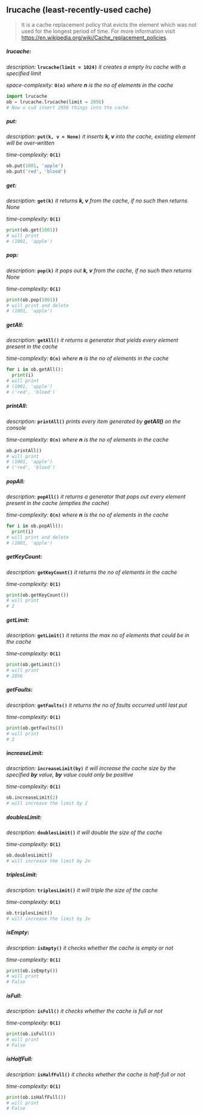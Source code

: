 ## lrucache (least-recently-used cache)
>It is a cache replacement policy that evicts the element which was not used for the longest period of time. For more information visit https://en.wikipedia.org/wiki/Cache_replacement_policies.

##### lrucache:
  
  *description:* **`lrucache(limit = 1024)`** *it creates a empty lru cache with a specified limit*
  
  *space-complexity:* **`O(n)`** *where **n** is the no of elements in the cache*
  
  ```python
  import lrucache
  ob = lrucache.lrucache(limit = 2056)
  # Now u cud insert 2056 things into the cache 
  ```
  
##### put:

  *description:* **`put(k, v = None)`** *it inserts **k, v** into the cache, existing element will be over-written*
  
  *time-complexity:* **`O(1)`**
  
  ```python
  ob.put(1001, 'apple')
  ob.put('red', 'blood')
  ```
  
##### get:

  *description:* **`get(k)`** *it returns **k, v** from the cache, if no such then returns None*
  
  *time-complexity:* **`O(1)`**
  
  ```python
  print(ob.get(1001))
  # will print
  # (1001, 'apple')
  ```

##### pop:

  *description:* **`pop(k)`** *it pops out **k, v** from the cache, if no such then returns None*
  
  *time-complexity:* **`O(1)`**
  
  ```python
  print(ob.pop(1001))
  # will print and delete
  # (1001, 'apple')
  ```

##### getAll:

  *description:* **`getAll()`** *it returns a generator that yields every element present in the cache*
  
  *time-complexity:* **`O(n)`** *where **n** is the no of elements in the cache*
  
  ```python
  for i in ob.getAll():  
    print(i)
  # will print
  # (1001, 'apple')
  # ('red', 'blood')
  ```
 
##### printAll:

  *description:* **`printAll()`** *prints every item generated by **getAll()** on the console*
  
  *time-complexity:* **`O(n)`** *where **n** is the no of elements in the cache*
  
  ```python
  ob.printAll()
  # will print
  # (1001, 'apple')
  # ('red', 'blood')
  ```
 
##### popAll:

  *description:* **`popAll()`** *it returns a generator that pops out every element present in the cache (empties the cache)*
  
  *time-complexity:* **`O(n)`** *where **n** is the no of elements in the cache*
  
  ```python
  for i in ob.popAll():
    print(i)
  # will print and delete
  # (1001, 'apple')
  ```

##### getKeyCount:

  *description:* **`getKeyCount()`** *it returns the no of elements in the cache*
  
  *time-complexity:* **`O(1)`**
  
  ```python
  print(ob.getKeyCount())
  # will print
  # 2
  ```

##### getLimit:

  *description:* **`getLimit()`** *it returns the max no of elements that could be in the cache*
  
  *time-complexity:* **`O(1)`**
  
  ```python
  print(ob.getLimit())
  # will print
  # 2056
  ```

##### getFaults:

  *description:* **`getFaults()`** *it returns the no of faults occurred until last put*
  
  *time-complexity:* **`O(1)`**
  
  ```python
  print(ob.getFaults())
  # will print
  # 2
  ```
  
##### increaseLimit:

  *description:* **`increaseLimit(by)`** *it will increase the cache size by the specified **by** value, **by** value could only be positive*
  
  *time-complexity:* **`O(1)`**
  
  ```python
  ob.increaseLimit(2)
  # will increase the limit by 2
  ```
  
##### doublesLimit:

  *description:* **`doublesLimit()`** *it will double the size of the cache*
  
  *time-complexity:* **`O(1)`**
  
  ```python
  ob.doublesLimit()
  # will increase the limit by 2x
  ```
  
##### triplesLimit:

  *description:* **`triplesLimit()`** *it will triple the size of the cache*
  
  *time-complexity:* **`O(1)`**
  
  ```python
  ob.triplesLimit()
  # will increase the limit by 3x
  ```

##### isEmpty:

  *description:* **`isEmpty()`** *it checks whether the cache is empty or not*
  
  *time-complexity:* **`O(1)`**
  
  ```python
  print(ob.isEmpty())
  # will print
  # False
  ```
  
##### isFull:

  *description:* **`isFull()`** *it checks whether the cache is full or not*
  
  *time-complexity:* **`O(1)`**
  
  ```python
  print(ob.isFull())
  # will print
  # False
  ```
  
##### isHalfFull:

  *description:* **`isHalfFull()`** *it checks whether the cache is half-full or not*
  
  *time-complexity:* **`O(1)`**
  
  ```python
  print(ob.isHalfFull())
  # will print
  # False
  ```
